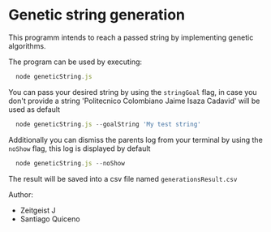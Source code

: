 # Genetic string generation

This programm intends to reach a passed string by implementing genetic algorithms.

The program can be used by executing:

```javascript
  node geneticString.js
```

You can pass your desired string by using the `stringGoal` flag, in case you don't provide a string 'Politecnico Colombiano Jaime Isaza Cadavid' will be used as default

```javascript
  node geneticString.js --goalString 'My test string'
```

Additionally you can dismiss the parents log from your terminal by using the `noShow` flag, this log is displayed by default

```javascript
  node geneticString.js --noShow
```

The result will be saved into a csv file named `generationsResult.csv`

Author:

- Zeitgeist J
- Santiago Quiceno
